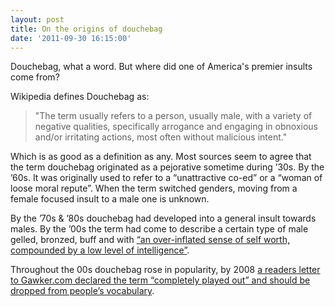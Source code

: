```yaml
---
layout: post
title: On the origins of douchebag
date: '2011-09-30 16:15:00'
---
```


Douchebag, what a word. But where did one of America's premier insults come from?

Wikipedia defines Douchebag as:

> "The term usually refers to a person, usually male, with a variety of negative qualities, specifically arrogance and engaging in obnoxious and/or irritating actions, most often without malicious intent."

Which is as good as a definition as any. Most sources seem to agree that the term douchebag originated as a pejorative sometime during ’30s. By the ’60s. It was originally used to refer to a “unattractive co-ed” or a “woman of loose moral repute”. When the term switched genders, moving from a female focused insult to a male one is unknown.

By the ’70s & ’80s douchebag had developed into a general insult towards males. By the ’00s the term had come to describe a certain type of male gelled, bronzed, buff and with [“an over-inflated sense of self worth, compounded by a low level of intelligence”](http://www.urbandictionary.com/define.php?term=douchebag).

Throughout the 00s douchebag rose in popularity, by 2008 [a readers letter to Gawker.com declared the term “completely played out” and should be dropped from people’s vocabulary](http://gawker.com/5113454/farewell-douchebag). 